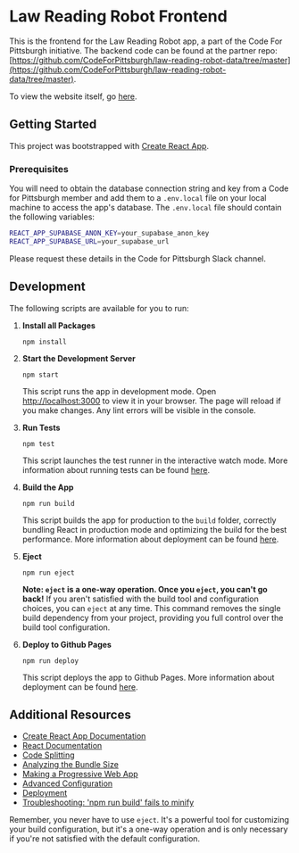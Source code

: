# Law Reading Robot Frontend

This is the frontend for the Law Reading Robot app, a part of the Code For Pittsburgh initiative. The backend code can be found at the partner repo: [https://github.com/CodeForPittsburgh/law-reading-robot-data/tree/master](https://github.com/CodeForPittsburgh/law-reading-robot-data/tree/master).

To view the website itself, go [here](https://codeforpittsburgh.github.io/law-reading-robot/).

## Getting Started

This project was bootstrapped with [Create React App](https://github.com/facebook/create-react-app).

### Prerequisites

You will need to obtain the database connection string and key from a Code for Pittsburgh member and add them to a `.env.local` file on your local machine to access the app's database. The `.env.local` file should contain the following variables:

```bash
REACT_APP_SUPABASE_ANON_KEY=your_supabase_anon_key
REACT_APP_SUPABASE_URL=your_supabase_url
```

Please request these details in the Code for Pittsburgh Slack channel.

## Development

The following scripts are available for you to run:
1. **Install all Packages**
   ```
   npm install
   ```
2. **Start the Development Server**
   ```
   npm start
   ```
   This script runs the app in development mode. Open [http://localhost:3000](http://localhost:3000) to view it in your browser. The page will reload if you make changes. Any lint errors will be visible in the console.

3. **Run Tests**
   ```
   npm test
   ```
   This script launches the test runner in the interactive watch mode. More information about running tests can be found [here](https://facebook.github.io/create-react-app/docs/running-tests).

4. **Build the App**
   ```
   npm run build
   ```
   This script builds the app for production to the `build` folder, correctly bundling React in production mode and optimizing the build for the best performance. More information about deployment can be found [here](https://facebook.github.io/create-react-app/docs/deployment).

5. **Eject**
   ```
   npm run eject
   ```
   **Note: `eject` is a one-way operation. Once you `eject`, you can't go back!** If you aren't satisfied with the build tool and configuration choices, you can `eject` at any time. This command removes the single build dependency from your project, providing you full control over the build tool configuration.

6. **Deploy to Github Pages**
    ```
    npm run deploy
    ```
    This script deploys the app to Github Pages. More information about deployment can be found [here](https://facebook.github.io/create-react-app/docs/deployment).

## Additional Resources

- [Create React App Documentation](https://facebook.github.io/create-react-app/docs/getting-started)
- [React Documentation](https://reactjs.org/)
- [Code Splitting](https://facebook.github.io/create-react-app/docs/code-splitting)
- [Analyzing the Bundle Size](https://facebook.github.io/create-react-app/docs/analyzing-the-bundle-size)
- [Making a Progressive Web App](https://facebook.github.io/create-react-app/docs/making-a-progressive-web-app)
- [Advanced Configuration](https://facebook.github.io/create-react-app/docs/advanced-configuration)
- [Deployment](https://facebook.github.io/create-react-app/docs/deployment)
- [Troubleshooting: 'npm run build' fails to minify](https://facebook.github.io/create-react-app/docs/troubleshooting#npm-run-build-fails-to-minify)

Remember, you never have to use `eject`. It's a powerful tool for customizing your build configuration, but it's a one-way operation and is only necessary if you're not satisfied with the default configuration.
